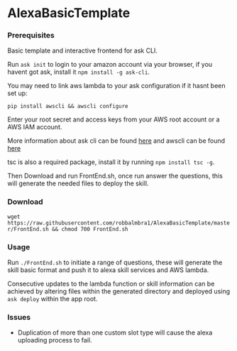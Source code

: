 # AlexaBasicTemplate

### Prerequisites
Basic template and interactive frontend for ask CLI.

Run `ask init` to login to your amazon account via your browser, if you havent got ask, install it `npm install -g ask-cli`.

You may need to link aws lambda to your ask configuration if it hasnt been set up:

`pip install awscli && awscli configure`

Enter your root secret and access keys from your AWS root account or a AWS IAM account.

More information about ask cli can be found [here](https://developer.amazon.com/docs/smapi/quick-start-alexa-skills-kit-command-line-interface.html) and awscli can be found [here](https://aws.amazon.com/cli/)

tsc is also a required package, install it by running `npm install tsc -g`.

Then Download and run FrontEnd.sh, once run answer the questions, this will generate the needed files to deploy the skill.

### Download

`wget https://raw.githubusercontent.com/robbalmbra1/AlexaBasicTemplate/master/FrontEnd.sh && chmod 700 FrontEnd.sh`

### Usage

Run `./FrontEnd.sh` to initiate a range of questions, these will generate the skill basic format and push it to alexa skill services and AWS lambda.

Consecutive updates to the lambda function or skill information can be achieved by altering files within the generated directory and deployed using `ask deploy` within the app root.

### Issues

- Duplication of more than one custom slot type will cause the alexa uploading process to fail.
